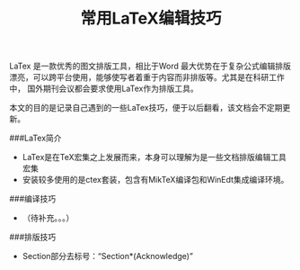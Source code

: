 ﻿---
layout: post
title: 常用LaTeX编辑技巧
category: 技术
tags: LaTeX
keywords: 
description: 
---

LaTex 是一款优秀的图文排版工具，相比于Word 最大优势在于复杂公式编辑排版漂亮，可以跨平台使用，能够使写者着重于内容而非排版等。尤其是在科研工作中，
国外期刊会议都会要求使用LaTex作为排版工具。

本文的目的是记录自己遇到的一些LaTex技巧，便于以后翻看，该文档会不定期更新。


###LaTex简介

- LaTex是在TeX宏集之上发展而来，本身可以理解为是一些文档排版编辑工具宏集
- 安装较多使用的是ctex套装，包含有MikTeX编译包和WinEdt集成编译环境。

###编译技巧
- （待补充。。。）

###排版技巧
-  Section部分去标号：“Section*(Acknowledge)”